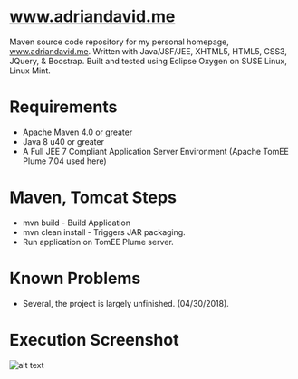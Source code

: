 # www.adriandavid.me
Maven source code repository for my personal homepage, www.adriandavid.me. 
Written with Java/JSF/JEE, XHTML5, HTML5, CSS3, JQuery, &amp; Boostrap.
Built and tested using Eclipse Oxygen on SUSE Linux, Linux Mint.

# Requirements
- Apache Maven 4.0 or greater
- Java 8 u40 or greater
- A Full JEE 7 Compliant Application Server Environment (Apache TomEE Plume 7.04 used here)

# Maven, Tomcat Steps
- mvn build - Build Application
- mvn clean install - Triggers JAR packaging.
- Run application on TomEE Plume server.

# Known Problems
- Several, the project is largely unfinished. (04/30/2018).

# Execution Screenshot
![alt text](https://raw.githubusercontent.com/afinlay5/ConstructorReferences/master/home.png)
